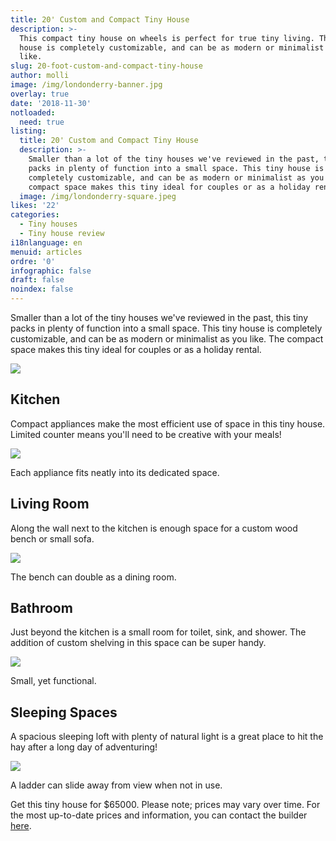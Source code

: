 ```yaml
---
title: 20' Custom and Compact Tiny House
description: >-
  This compact tiny house on wheels is perfect for true tiny living. This tiny
  house is completely customizable, and can be as modern or minimalist as you
  like.
slug: 20-foot-custom-and-compact-tiny-house
author: molli
image: /img/londonderry-banner.jpg
overlay: true
date: '2018-11-30'
notloaded:
  need: true
listing:
  title: 20' Custom and Compact Tiny House
  description: >-
    Smaller than a lot of the tiny houses we've reviewed in the past, this tiny
    packs in plenty of function into a small space. This tiny house is
    completely customizable, and can be as modern or minimalist as you like. The
    compact space makes this tiny ideal for couples or as a holiday rental.
  image: /img/londonderry-square.jpeg
likes: '22'
categories:
  - Tiny houses
  - Tiny house review
i18nlanguage: en
menuid: articles
ordre: '0'
infographic: false
draft: false
noindex: false
---
```

Smaller than a lot of the tiny houses we've reviewed in the past, this tiny packs in plenty of function into a small space. This tiny house is completely customizable, and can be as modern or minimalist as you like. The compact space makes this tiny ideal for couples or as a holiday rental.

![](/img/londonderry-1.jpeg)

## Kitchen

Compact appliances make the most efficient use of space in this tiny house. Limited counter means you'll need to be creative with your meals!

![](/img/londonderry-2.jpeg)

<span class="figcaption">Each appliance fits neatly into its dedicated space.</span>

## Living Room

Along the wall next to the kitchen is enough space for a custom wood bench or small sofa.

![](/img/londonderry-3.jpeg)

<span class="figcaption">The bench can double as a dining room.</span>

## Bathroom

Just beyond the kitchen is a small room for toilet, sink, and shower. The addition of custom shelving in this space can be super handy.

![](/img/londonderry-4.jpeg)

<span class="figcaption">Small, yet functional.</span>

## Sleeping Spaces

A spacious sleeping loft with plenty of natural light is a great place to hit the hay after a long day of adventuring!

![](/img/londonderry-5.jpeg)

<span class="figcaption">A ladder can slide away from view when not in use.</span>

Get this tiny house for $65000. Please note; prices may vary over time. For the most up-to-date prices and information, you can contact the builder [here](http://www.tinyhousecrafters.com/contact).
